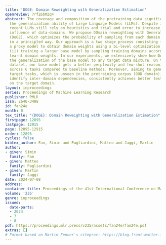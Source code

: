```yaml
---
title: 'DOGE: Domain Reweighting with Generalization Estimation'
openreview: 7rfZ6bMZq4
abstract: The coverage and composition of the pretraining data significantly impacts
  the generalization ability of Large Language Models (LLMs). Despite its importance,
  recent LLMs still rely on heuristics and trial and error to increase or reduce the
  influence of data-domains. We propose DOmain reweighting with Generalization Estimation
  (DoGE), which optimizes the probability of sampling from each domain (domain weights)
  in a principled way. Our approach is a two stage process consisting (i) training
  a proxy model to obtain domain weights using a bi-level optimization algorithm;
  (ii) training a larger base model by sampling training domains according to the
  learnt domain weights. In our experiments, we extensively show how DoGE improves
  the generalization of the base model to any target data mixture. On the SlimPajama
  dataset, our base model gets a better perplexity and few-shot reasoning accuracies
  across 6 tasks compared to baseline methods. Moreover, aiming to generalize to out-of-domain
  target tasks, which is unseen in the pretraining corpus (OOD domain), DoGE can effectively
  identify inter-domain dependencies, consistently achieves better test perplexity
  on the target domain.
layout: inproceedings
series: Proceedings of Machine Learning Research
publisher: PMLR
issn: 2640-3498
id: fan24e
month: 0
tex_title: "{DOGE}: Domain Reweighting with Generalization Estimation"
firstpage: 12895
lastpage: 12915
page: 12895-12915
order: 12895
cycles: false
bibtex_author: Fan, Simin and Pagliardini, Matteo and Jaggi, Martin
author:
- given: Simin
  family: Fan
- given: Matteo
  family: Pagliardini
- given: Martin
  family: Jaggi
date: 2024-07-08
address:
container-title: Proceedings of the 41st International Conference on Machine Learning
volume: '235'
genre: inproceedings
issued:
  date-parts:
  - 2024
  - 7
  - 8
pdf: https://proceedings.mlr.press/v235/assets/fan24e/fan24e.pdf
extras: []
# Format based on Martin Fenner's citeproc: https://blog.front-matter.io/posts/citeproc-yaml-for-bibliographies/
---
```

